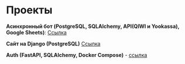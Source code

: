 # Проекты

**Асинхронный бот (PostgreSQL, SQLAlchemy, API(QIWI и Yookassa), Google Sheets)**: [Ссылка](https://github.com/Dadoxr/wg_and_ol_bot)

**Сайт на Django (PostgreSQL)**  [Ссылка](https://github.com/Dadoxr/django_main)  

**Auth (FastAPI, SQLAlchemy, Docker Compose)** - [ссылка](https://github.com/Dadoxr/fast_api)
